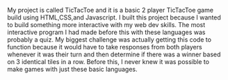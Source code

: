 My project is called TicTacToe and it is a basic 2 player TicTacToe game build using HTML,CSS,and Javascript. I built this project because I wanted to build something more interactive with my web
dev skills. The most interactive program I had made before this with these languages was probably a quiz. My biggest challenge was actually getting this code to function because it would have to take responses from both 
players whenever it was their turn and then determine if there was a winner based on 3  identical tiles in a row. Before this, I never knew it was possible to make games with just these basic languages.
